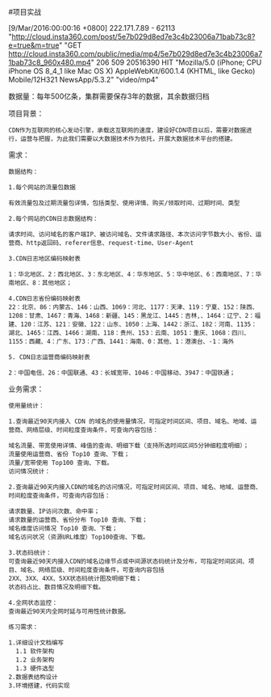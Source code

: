 #项目实战

[9/Mar/2016:00:00:16 +0800] 222.171.7.89 - 62113 "http://cloud.insta360.com/post/5e7b029d8ed7e3c4b23006a71bab73c8?e=true&m=true" "GET http://cloud.insta360.com/public/media/mp4/5e7b029d8ed7e3c4b23006a71bab73c8_960x480.mp4" 206 509 20516390 HIT "Mozilla/5.0 (iPhone; CPU iPhone OS 8_4_1 like Mac OS X) AppleWebKit/600.1.4 (KHTML, like Gecko) Mobile/12H321 NewsApp/5.3.2" "video/mp4"

数据量：每年500亿条，集群需要保存3年的数据，其余数据归档

项目背景：

    CDN作为互联网的核心发动引擎，承载这互联网的速度，建设好CDN项目以后，需要对数据进行，运营与把握，为此我们需要以大数据技术作为依托，开展大数据技术平台的搭建。

需求：

```
数据结构：

1.每个网站的流量包数据

有效流量包及过期流量包详情，包括类型、使用详情、购买/领取时间、过期时间、类型

2.每个网站的CDN日志数据结构：

请求时间、访问域名的客户端IP、被访问域名、文件请求路径、本次访问字节数大小、省份、运营商、http返回码、referer信息、request-time、User-Agent

3.CDN日志地区编码映射表

1：华北地区、2：西北地区、3：东北地区、4：华东地区、5：华中地区、6：西南地区、7：华南地区、8：其他地区；

4.CDN日志省份编码映射表
22：北京、86：内蒙古、146：山西、1069：河北、1177：天津、119：宁夏、152：陕西、1208：甘肃、1467：青海、1468：新疆、145：黑龙江、1445：吉林,、1464：辽宁、2：福建、120：江苏、121：安徽、122：山东、1050：上海、1442：浙江、182：河南、1135：湖北、1465：江西、1466：湖南、118：贵州、153：云南、1051：重庆、1068：四川、1155：西藏、4：广东、173：广西、1441：海南、0：其他、1：港澳台、-1：海外

5. CDN日志运营商编码映射表

2：中国电信、26：中国联通、43：长城宽带、1046：中国移动、3947：中国铁通；

```

业务需求：

```
使用量统计：

1.查询最近90天内接入 CDN 的域名的使用量情况，可指定时间区间、项目、域名、地域、运营商、网络层级、时间粒度查询条件，可查询内容包括：

域名流量、带宽使用详情、峰值的查询、明细下载（支持所选时间区间5分钟细粒度明细）；
流量使用运营商、省份 Top10 查询、下载；
流量/宽带使用 Top100 查询、下载。
访问情况统计：

2.查询最近90天内接入CDN的域名的访问情况，可指定时间区间、项目、域名、地域、运营商、时间粒度查询条件，可查询内容包括：

请求数量、IP访问次数、命中率；
请求数量的运营商、省份分布 Top10 查询、下载；
域名维度访问情况 Top10 查询、下载；
域名访问状况（资源URL维度）Top100查询、下载。

3.状态码统计：
可查询最近90天内接入CDN的域名边缘节点或中间源状态码统计及分布，可指定时间区间、项目、域名、网络层级、时间粒度查询条件，可查询内容包括
2XX、3XX、4XX、5XX状态码统计图及明细下载；
状态码占比、数目情况及明细下载。

4.全网状态监控：
查询最近90天内全网时延与可用性统计数据。

```

```
练习需求：

1.详细设计文档编写
  1.1 软件架构
  1.2 业务架构
  1.3 硬件选型
2.数据表结构设计
3.环境搭建，代码实现

```


